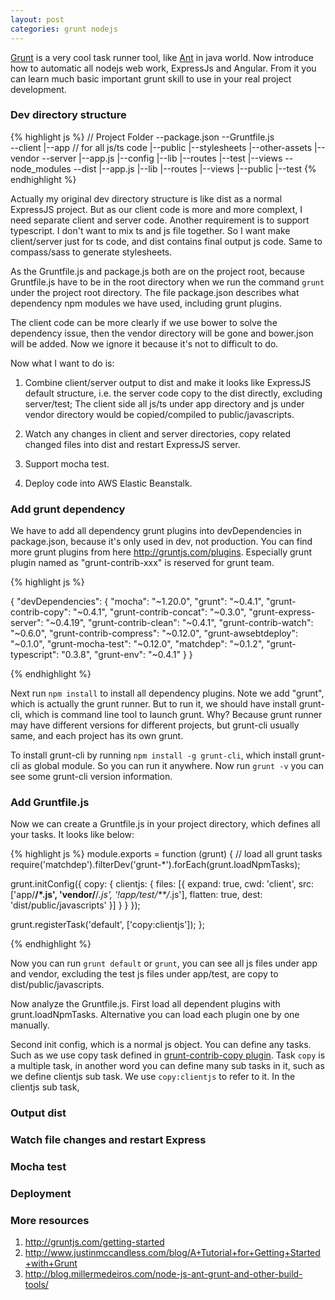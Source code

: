 ```yaml
---
layout: post
categories: grunt nodejs
---
```


[Grunt](http://gruntjs.com/) is a very cool task runner tool, like [Ant](http://ant.apache.org/) in java world. Now introduce how to automatic all nodejs web work, ExpressJs and Angular. From it you can learn much basic important grunt skill to use in your real project development.

### Dev directory structure

{% highlight js %}
// Project Folder
    --package.json
    --Gruntfile.js   
    --client
	|--app   // for all js/ts code
	|--public
		|--stylesheets
		|--other-assets
	|--vendor
    --server
	|--app.js
	|--config
	|--lib
	|--routes
	|--test
	|--views
    --node_modules
    --dist
	|--app.js
	|--lib
	|--routes
	|--views
	|--public
	|--test
{% endhighlight %}

Actually my original dev directory structure is like dist as a normal ExpressJS project. But as our client code is more and more complext, I need separate client and server code. Another requirement is to support typescript. I don't want to mix ts and js file together. So I want make client/server just for ts code, and dist contains final output js code. Same to compass/sass to generate stylesheets.

As the Gruntfile.js and package.js both are on the project root, because Gruntfile.js have to be in the root directory when we run the command `grunt` under the project root directory. The file package.json describes what dependency npm modules we have used, including grunt plugins.

The client code can be more clearly if we use bower to solve the dependency issue, then the vendor directory will be gone and bower.json will be added. Now we ignore it because it's not to difficult to do.

Now what I want to do is:

1. Combine client/server output to dist and make it looks like ExpressJS default structure, i.e. the server code copy to the dist directly, excluding server/test; The client side all js/ts under app directory and js under vendor directory would be copied/compiled to public/javascripts.

2. Watch any changes in client and server directories, copy related changed files into dist and restart ExpressJS server.

3. Support mocha test.

4. Deploy code into AWS Elastic Beanstalk.

### Add grunt dependency

We have to add all dependency grunt plugins into devDependencies in  package.json, because it's only used in dev, not production. You can find more grunt plugins from here <http://gruntjs.com/plugins>. Especially grunt plugin named as "grunt-contrib-xxx" is reserved for grunt team.

{% highlight js %}

{
"devDependencies": {
    "mocha": "~1.20.0",
    "grunt": "~0.4.1",
    "grunt-contrib-copy": "~0.4.1",
    "grunt-contrib-concat": "~0.3.0",
    "grunt-express-server": "~0.4.19",
    "grunt-contrib-clean": "~0.4.1",
    "grunt-contrib-watch": "~0.6.0",
    "grunt-contrib-compress": "~0.12.0",
    "grunt-awsebtdeploy": "~0.1.0",
    "grunt-mocha-test": "~0.12.0",
    "matchdep": "~0.1.2",
    "grunt-typescript": "0.3.8",
    "grunt-env": "~0.4.1"
  }
}

{% endhighlight %}

Next run `npm install` to install all dependency plugins. Note we add "grunt", which is actually the grunt runner. But to run it, we should have install grunt-cli, which is command line tool to launch grunt. Why? Because grunt runner may have different versions for different projects, but grunt-cli usually same, and each project has its own grunt.

To install grunt-cli by running `npm install -g grunt-cli`, which install grunt-cli as global module. So you can run it anywhere. Now run `grunt -v` you can see some grunt-cli version information.

### Add Gruntfile.js

Now we can create a Gruntfile.js in your project directory, which defines all your tasks. It looks like below:

{% highlight js %}
module.exports = function (grunt) {
  // load all grunt tasks
  require('matchdep').filterDev('grunt-*').forEach(grunt.loadNpmTasks);

  grunt.initConfig({
    copy: {
  	  clientjs: {
        files: [{
          expand: true,
          cwd: 'client',
          src: ['app/**/*.js', 'vendor/**/*.js', '!app/test/**/*.js'],
          flatten: true,
          dest: 'dist/public/javascripts'
        }]
      }
    }
  });

  grunt.registerTask('default', ['copy:clientjs']);
};

{% endhighlight %}

Now you can run `grunt default` or `grunt`, you can see all js files under app and vendor, excluding the test js files under app/test, are copy to dist/public/javascripts.

Now analyze the Gruntfile.js. First load all dependent plugins with grunt.loadNpmTasks. Alternative you can load each plugin one by one manually.

Second init config, which is a normal js object. You can define any tasks. Such as we use copy task defined in [grunt-contrib-copy plugin](https://github.com/gruntjs/grunt-contrib-copy). Task `copy` is a multiple task, in another word you can define many sub tasks in it, such as we define clientjs sub task. We use `copy:clientjs` to refer to it. In the clientjs sub task, 

### Output dist

### Watch file changes and restart Express

### Mocha test

### Deployment

### More resources

1. <http://gruntjs.com/getting-started>
2. <http://www.justinmccandless.com/blog/A+Tutorial+for+Getting+Started+with+Grunt>
3. <http://blog.millermedeiros.com/node-js-ant-grunt-and-other-build-tools/>
